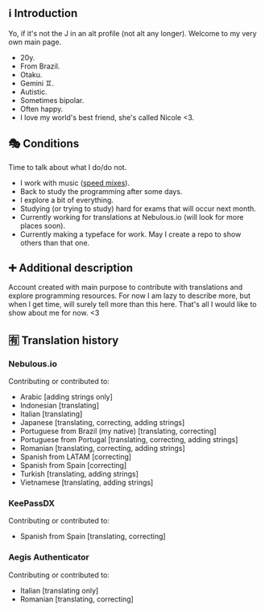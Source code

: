 ## ℹ Introduction
Yo, if it's not the J in an alt profile (not alt any longer). Welcome to my very own main page.
- 20y.
- From Brazil.
- Otaku.
- Gemini ♊️.
- Autistic.
- Sometimes bipolar.
- Often happy.
- I love my world's best friend, she's called Nicole <3.

## 🎭 Conditions
Time to talk about what I do/do not.
- I work with music ([speed mixes](https://www.youtube.com/@Altimixes)).
- Back to study the programming after some days.
- I explore a bit of everything.
- Studying (or trying to study) hard for exams that will occur next month.
- Currently working for translations at Nebulous.io (will look for more places soon).
- Currently making a typeface for work. May I create a repo to show others than that one.

## ➕ Additional description
Account created with main purpose to contribute with translations and explore programming resources. For now I am lazy to describe more, but when I get time, will surely tell more than this here. That's all I would like to show about me for now. <3

## 🈶 Translation history
### Nebulous.io
Contributing or contributed to:
- Arabic [adding strings only]
- Indonesian [translating]
- Italian [translating]
- Japanese [translating, correcting, adding strings]
- Portuguese from Brazil (my native) [translating, correcting]
- Portuguese from Portugal [translating, correcting, adding strings]
- Romanian [translating, correcting, adding strings]
- Spanish from LATAM [correcting]
- Spanish from Spain [correcting]
- Turkish [translating, adding strings]
- Vietnamese [translating, adding strings]

### KeePassDX
Contributing or contributed to:
- Spanish from Spain [translating, correcting]

### Aegis Authenticator
Contributing or contributed to:
- Italian [translating only]
- Romanian [translating, correcting]

